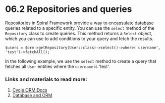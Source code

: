 # 06.2 Repositories and queries

Repositories in Spiral Framework provide a way to encapsulate database queries related to a specific entity. You can use the `select` method of the `Repository` class to create queries. This method returns a `Select` object, which you can use to add conditions to your query and fetch the results.

```
$users = $orm->getRepository(User::class)->select()->where('username', 'test')->fetchAll();
```

In the following example, we use the `select` method to create a query that fetches all `User` entities where the `username` is 'test'.

### Links and materials to read more:
1. [Cycle ORM Docs](https://cycle-orm.dev/docs)
2. [Database and ORM](https://spiral.dev/docs/basics-orm/current/en)
